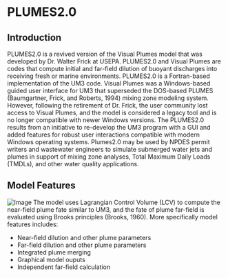 # PLUMES2.0

## Introduction
PLUMES2.0 is a revived version of the Visual Plumes model that was developed by Dr. Walter Frick at USEPA. PLUMES2.0 and Visual Plumes are codes that compute initial and far-field dilution of buoyant discharges into receiving fresh or marine  environments. PLUMES2.0 is a Fortran-based implementation of the UM3 code. Visual Plumes was a Windows-based guided user interface for UM3 that superseded the DOS-based PLUMES (Baumgartner, Frick, and Roberts, 1994) mixing zone modeling system. However, following the retirement of Dr. Frick, the user community lost access to Visual Plumes, and the  model is considered a legacy tool and is no longer compatible with newer Windows versions. The PLUMES2.0 results from an initiative to re-develop the UM3 program with a GUI and added features for robust user interactions compatible with modern Windows operating systems. Plumes2.0 may be used by NPDES permit writers and wastewater engineers to simulate submerged water jets and plumes in support of mixing zone analyses, Total Maximum Daily Loads (TMDLs), and other water quality applications.
 
## Model Features
![Image](https://github.com/user-attachments/assets/68934e90-eccf-4ea7-a915-64f303633539)
The model uses Lagrangian Control Volume (LCV) to compute the near-field plume fate similar to UM3, and the fate of plume far-field is evaluated using Brooks principles (Brooks, 1960). More specifically model features includes:
- Near-field dilution and other plume parameters
- Far-field dilution and other plume parameters
- Integrated plume merging 
- Graphical model ouputs
- Independent far-field calculation

